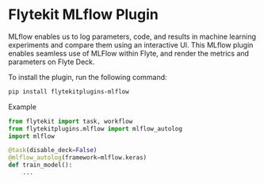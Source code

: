 # Flytekit MLflow Plugin

MLflow enables us to log parameters, code, and results in machine learning experiments and compare them using an interactive UI.
This MLflow plugin enables seamless use of MLFlow within Flyte, and render the metrics and parameters on Flyte Deck.

To install the plugin, run the following command:

```bash
pip install flytekitplugins-mlflow
```

Example
```python
from flytekit import task, workflow
from flytekitplugins.mlflow import mlflow_autolog
import mlflow

@task(disable_deck=False)
@mlflow_autolog(framework=mlflow.keras)
def train_model():
    ...
```